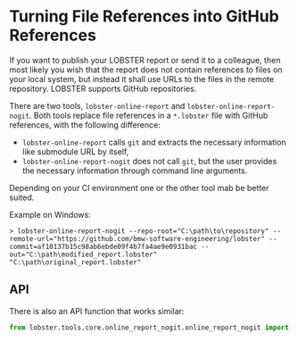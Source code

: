 # Turning File References into GitHub References
If you want to publish your LOBSTER report or send it to a colleague,
then most likely you wish that the report does not contain references to files on your
local system, but instead it shall use URLs to the files in the remote repository.
LOBSTER supports GitHub repositories.

There are two tools, `lobster-online-report` and `lobster-online-report-nogit`.
Both tools replace file references in a `*.lobster` file with GitHub references,
with the following difference:
- `lobster-online-report` calls `git` and extracts the necessary information like
  submodule URL by itself,
- `lobster-online-report-nogit` does not call `git`, but the user provides the
  necessary information through command line arguments.

Depending on your CI environment one or the other tool mab be better suited.

Example on Windows:
```
> lobster-online-report-nogit --repo-root="C:\path\to\repository" --remote-url="https://github.com/bmw-software-engineering/lobster" --commit=af10137b15c98ab6ebde09f4b7fa4ae9e0931bac --out="C:\path\modified_report.lobster" "C:\path\original_report.lobster"
```

## API

There is also an API function that works similar:

```python
from lobster.tools.core.online_report_nogit.online_report_nogit import apply_github_urls
```